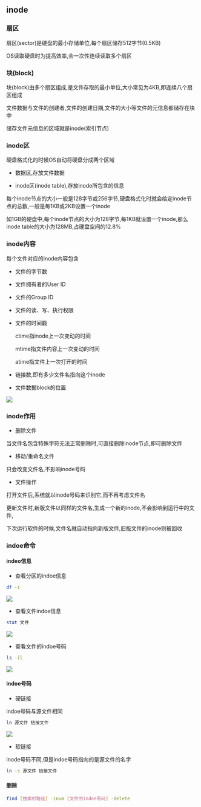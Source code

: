 <!--
 * @Description: 
 * @Version: 1.0
 * @Author: DaLao
 * @Email: dalao_li@163.com
 * @Date: 2021-03-11 11:44:56
 * @LastEditors: DaLao
 * @LastEditTime: 2022-07-05 22:44:30
-->

## inode


### 扇区


扇区(sector)是硬盘的最小存储单位,每个扇区储存512字节(0.5KB)

OS读取硬盘时为提高效率,会一次性连续读取多个扇区



### 块(block)


块(block)由多个扇区组成,是文件存取的最小单位,大小常见为4KB,即连续八个扇区组成

文件数据与文件的创建者,文件的创建日期,文件的大小等文件的元信息都储存在块中

储存文件元信息的区域就是inode(索引节点)



### inode区


硬盘格式化的时候OS自动将硬盘分成两个区域

- 数据区,存放文件数据

- inode区(inode table),存放inode所包含的信息

每个inode节点的大小一般是128字节或256字节,硬盘格式化时就会给定inode节点的总数,一般是每1KB或2KB设置一个inode

如1GB的硬盘中,每个inode节点的大小为128字节,每1KB就设置一个inode,那么inode table的大小为128MB,占硬盘空间的12.8\%



### inode内容


每个文件对应的inode内容包含

- 文件的字节数

- 文件拥有者的User ID

- 文件的Group ID

- 文件的读、写、执行权限

- 文件的时间戳

    ctime指inode上一次变动的时间

    mtime指文件内容上一次变动的时间

    atime指文件上一次打开的时间

- 链接数,即有多少文件名指向这个inode

- 文件数据block的位置

![](https://cdn.hurra.ltd/img/20220401223348.png)



### inode作用


- 删除文件

当文件名包含特殊字符无法正常删除时,可直接删除inode节点,即可删除文件


- 移动/重命名文件

只会改变文件名,不影响inode号码


- 文件操作

打开文件后,系统就以inode号码来识别它,而不再考虑文件名

更新文件时,新版文件以同样的文件名,生成一个新的inode,不会影响到运行中的文件,

下次运行软件的时候,文件名就自动指向新版文件,旧版文件的inode则被回收



### indoe命令


#### indeo信息


- 查看分区的indoe信息
  
```sh
df -i
```
![](https://cdn.hurra.ltd/img/20211227232839.png)


- 查看文件indoe信息
  
```sh
stat 文件
```


![](https://cdn.hurra.ltd/img/20211227232930.png)


- 查看文件的indoe号码
  
```sh
ls -il
```
![](https://cdn.hurra.ltd/img/20211227233018.png)



#### indoe号码


- 硬链接

indoe号码与源文件相同

```sh
ln 源文件 链接文件
```
![](https://cdn.hurra.ltd/img/20211227234119.png)


- 软链接

inode号码不同,但是indoe号码指向的是源文件的名字

```sh
ln -s 源文件 链接文件
```


#### 删除

```sh
find [搜索的路径] -inum [文件的indoe号码] -delete
```



